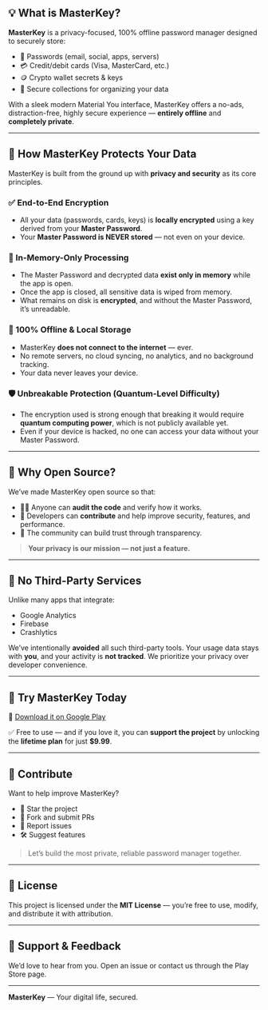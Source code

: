 ## 💡 What is MasterKey?

**MasterKey** is a privacy-focused, 100% offline password manager designed to securely store:

- 🔑 Passwords (email, social, apps, servers)
- 💳 Credit/debit cards (Visa, MasterCard, etc.)
- 🪙 Crypto wallet secrets & keys
- 🔐 Secure collections for organizing your data

With a sleek modern Material You interface, MasterKey offers a no-ads, distraction-free, highly secure experience — **entirely offline** and **completely private**.

---

## 🔐 How MasterKey Protects Your Data

MasterKey is built from the ground up with **privacy and security** as its core principles.

### ✅ End-to-End Encryption

- All your data (passwords, cards, keys) is **locally encrypted** using a key derived from your **Master Password**.
- Your **Master Password is NEVER stored** — not even on your device.

### 🧠 In-Memory-Only Processing

- The Master Password and decrypted data **exist only in memory** while the app is open.
- Once the app is closed, all sensitive data is wiped from memory.
- What remains on disk is **encrypted**, and without the Master Password, it’s unreadable.

### 📴 100% Offline & Local Storage

- MasterKey **does not connect to the internet** — ever.
- No remote servers, no cloud syncing, no analytics, and no background tracking.
- Your data never leaves your device.

### 🛡️ Unbreakable Protection (Quantum-Level Difficulty)

- The encryption used is strong enough that breaking it would require **quantum computing power**, which is not publicly available yet.
- Even if your device is hacked, no one can access your data without your Master Password.

---

## 🎯 Why Open Source?

We’ve made MasterKey open source so that:

- 🧑‍💻 Anyone can **audit the code** and verify how it works.
- 🤝 Developers can **contribute** and help improve security, features, and performance.
- 💬 The community can build trust through transparency.

> **Your privacy is our mission — not just a feature.**

---

## 🧾 No Third-Party Services

Unlike many apps that integrate:
- Google Analytics
- Firebase
- Crashlytics

We’ve intentionally **avoided** all such third-party tools. Your usage data stays with **you**, and your activity is **not tracked**. We prioritize your privacy over developer convenience.

---

## 🚀 Try MasterKey Today

🔗 [Download it on Google Play](https://play.google.com/store/apps/details?id=dev.pshteam.masterkey_core&hl=en)

✅ Free to use — and if you love it, you can **support the project** by unlocking the **lifetime plan** for just **$9.99**.

---

## 👥 Contribute

Want to help improve MasterKey?

- 🌟 Star the project
- 📂 Fork and submit PRs
- 🐞 Report issues
- 🛠️ Suggest features

> Let’s build the most private, reliable password manager together.

---

## 📄 License

This project is licensed under the **MIT License** — you’re free to use, modify, and distribute it with attribution.

---

## 🙌 Support & Feedback

We’d love to hear from you. Open an issue or contact us through the Play Store page.

---

**MasterKey** — Your digital life, secured.
